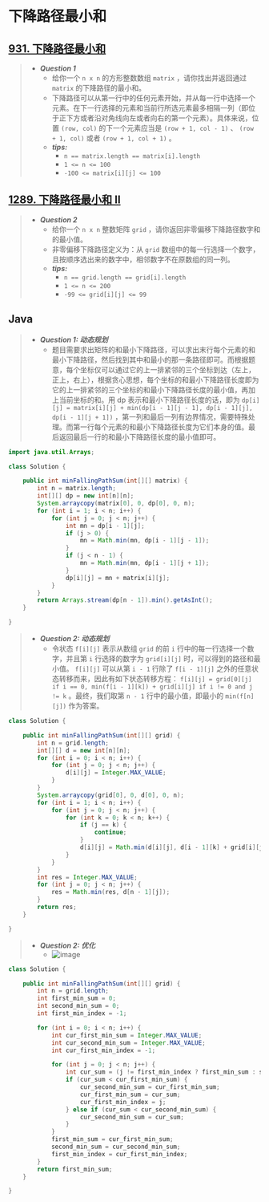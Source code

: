 # 下降路径最小和

## [931. 下降路径最小和](https://leetcode.cn/problems/minimum-falling-path-sum/)

> - ***Question 1***
>   - 给你一个 `n x n` 的方形整数数组 `matrix` ，请你找出并返回通过 `matrix` 的下降路径的最小和。
>   - 下降路径可以从第一行中的任何元素开始，并从每一行中选择一个元素。在下一行选择的元素和当前行所选元素最多相隔一列（即位于正下方或者沿对角线向左或者向右的第一个元素）。具体来说，位置 `(row, col)` 的下一个元素应当是 `(row + 1, col - 1)` 、 `(row + 1, col)` 或者 `(row + 1, col + 1)` 。
>   - ***tips:***
>     - `n == matrix.length == matrix[i].length`
>     - `1 <= n <= 100`
>     - `-100 <= matrix[i][j] <= 100`

## [1289. 下降路径最小和 II](https://leetcode.cn/problems/minimum-falling-path-sum-ii/)

> - ***Question 2***
>   - 给你一个 `n x n` 整数矩阵 `grid` ，请你返回非零偏移下降路径数字和的最小值。
>   - 非零偏移下降路径定义为：从 `grid` 数组中的每一行选择一个数字，且按顺序选出来的数字中，相邻数字不在原数组的同一列。
>   - ***tips:***
>     - `n == grid.length == grid[i].length`
>     - `1 <= n <= 200`
>     - `-99 <= grid[i][j] <= 99`

## Java

> - ***Question 1: 动态规划***
>   - 题目需要求出矩阵的和最小下降路径，可以求出末行每个元素的和最小下降路径，然后找到其中和最小的那一条路径即可。而根据题意，每个坐标仅可以通过它的上一排紧邻的三个坐标到达（左上，正上，右上），根据贪心思想，每个坐标的和最小下降路径长度即为它的上一排紧邻的三个坐标的和最小下降路径长度的最小值，再加上当前坐标的和。用 dp  表示和最小下降路径长度的话，即为 `dp[i][j] = matrix[i][j] + min⁡(dp[i - 1][j - 1], dp[i - 1][j], dp[i - 1][j + 1])` ，第一列和最后一列有边界情况，需要特殊处理。而第一行每个元素的和最小下降路径长度为它们本身的值。最后返回最后一行的和最小下降路径长度的最小值即可。

```java
import java.util.Arrays;

class Solution {

    public int minFallingPathSum(int[][] matrix) {
        int n = matrix.length;
        int[][] dp = new int[n][n];
        System.arraycopy(matrix[0], 0, dp[0], 0, n);
        for (int i = 1; i < n; i++) {
            for (int j = 0; j < n; j++) {
                int mn = dp[i - 1][j];
                if (j > 0) {
                    mn = Math.min(mn, dp[i - 1][j - 1]);
                }
                if (j < n - 1) {
                    mn = Math.min(mn, dp[i - 1][j + 1]);
                }
                dp[i][j] = mn + matrix[i][j];
            }
        }
        return Arrays.stream(dp[n - 1]).min().getAsInt();
    }

}
```

> - ***Question 2: 动态规划***
>   - 令状态 `f[i][j]` 表示从数组 `grid` 的前 `i` 行中的每一行选择一个数字，并且第 `i` 行选择的数字为 `grid[i][j]` 时，可以得到的路径和最小值。 `f[i][j]` 可以从第 `i - 1` 行除了 `f[i - 1][j]` 之外的任意状态转移而来，因此有如下状态转移方程： `f[i][j] = grid[0][j] if i == 0, min(f[i - 1][k]) + grid[i][j] if i != 0 and j != k` 。最终，我们取第 `n - 1` 行中的最小值，即最小的 `min⁡(f[n][j])` 作为答案。

```java
class Solution {

    public int minFallingPathSum(int[][] grid) {
        int n = grid.length;
        int[][] d = new int[n][n];
        for (int i = 0; i < n; i++) {
            for (int j = 0; j < n; j++) {
                d[i][j] = Integer.MAX_VALUE;
            }
        }
        System.arraycopy(grid[0], 0, d[0], 0, n);
        for (int i = 1; i < n; i++) {
            for (int j = 0; j < n; j++) {
                for (int k = 0; k < n; k++) {
                    if (j == k) {
                        continue;
                    }
                    d[i][j] = Math.min(d[i][j], d[i - 1][k] + grid[i][j]);
                }
            }
        }
        int res = Integer.MAX_VALUE;
        for (int j = 0; j < n; j++) {
            res = Math.min(res, d[n - 1][j]);
        }
        return res;
    }

}
```

> - ***Question 2: 优化***
>   - ![image](./images/下降路径最小和.png)

```java
class Solution {

    public int minFallingPathSum(int[][] grid) {
        int n = grid.length;
        int first_min_sum = 0;
        int second_min_sum = 0;
        int first_min_index = -1;

        for (int i = 0; i < n; i++) {
            int cur_first_min_sum = Integer.MAX_VALUE;
            int cur_second_min_sum = Integer.MAX_VALUE;
            int cur_first_min_index = -1;

            for (int j = 0; j < n; j++) {
                int cur_sum = (j != first_min_index ? first_min_sum : second_min_sum) + grid[i][j];
                if (cur_sum < cur_first_min_sum) {
                    cur_second_min_sum = cur_first_min_sum;
                    cur_first_min_sum = cur_sum;
                    cur_first_min_index = j;
                } else if (cur_sum < cur_second_min_sum) {
                    cur_second_min_sum = cur_sum;
                }
            }
            first_min_sum = cur_first_min_sum;
            second_min_sum = cur_second_min_sum;
            first_min_index = cur_first_min_index;
        }
        return first_min_sum;
    }

}
```
